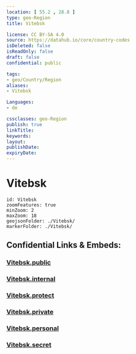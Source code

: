 ```yaml
---
location: [ 55.2 , 28.8 ] 
type: geo-Region
title: Vitebsk

license: CC BY-SA 4.0
source: https://datahub.io/core/country-codes
isDeleted: false
isReadOnly: false
draft: false
confidential: public

tags:
- geo/Country/Region
aliases:
- Vitebsk

Languages:
- de

cssclasses: geo-Region
publish: true
linkTitle: 
keywords: 
layout: 
publishDate: 
expiryDate: 
---
```


# Vitebsk

```leaflet
id: Vitebsk
zoomFeatures: true 
minZoom: 2 
maxZoom: 18
geojsonFolder: ./Vitebsk/
markerFolder: ./Vitebsk/
```


## Confidential Links & Embeds: 

### [Vitebsk.public](/_public/\Earth\Continent\Europe\Europe~East\Belarus\Oblasts~BelarusVitebsk.public.md) 

### [Vitebsk.internal](/_internal/\Earth\Continent\Europe\Europe~East\Belarus\Oblasts~BelarusVitebsk.internal.md) 

### [Vitebsk.protect](/_protect/\Earth\Continent\Europe\Europe~East\Belarus\Oblasts~BelarusVitebsk.protect.md) 

### [Vitebsk.private](/_private/\Earth\Continent\Europe\Europe~East\Belarus\Oblasts~BelarusVitebsk.private.md) 

### [Vitebsk.personal](/_personal/\Earth\Continent\Europe\Europe~East\Belarus\Oblasts~BelarusVitebsk.personal.md) 

### [Vitebsk.secret](/_secret/\Earth\Continent\Europe\Europe~East\Belarus\Oblasts~BelarusVitebsk.secret.md)

